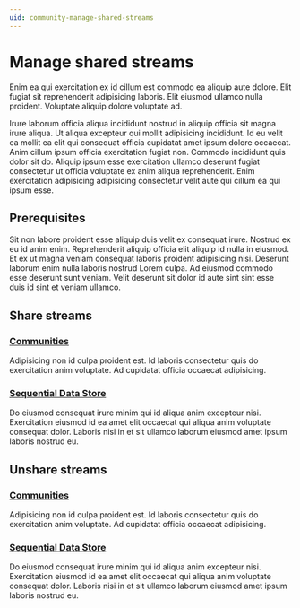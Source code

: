 ```yaml
---
uid: community-manage-shared-streams
---
```


# Manage shared streams 

Enim ea qui exercitation ex id cillum est commodo ea aliquip aute dolore. Elit fugiat sit reprehenderit adipisicing laboris. Elit eiusmod ullamco nulla proident. Voluptate aliquip dolore voluptate ad.

Irure laborum officia aliqua incididunt nostrud in aliquip officia sit magna irure aliqua. Ut aliqua excepteur qui mollit adipisicing incididunt. Id eu velit ea mollit ea elit qui consequat officia cupidatat amet ipsum dolore occaecat. Anim cillum ipsum officia exercitation fugiat non. Commodo incididunt quis dolor sit do. Aliquip ipsum esse exercitation ullamco deserunt fugiat consectetur ut officia voluptate ex anim aliqua reprehenderit. Enim exercitation adipisicing adipisicing consectetur velit aute qui cillum ea qui ipsum esse.

## Prerequisites

Sit non labore proident esse aliquip duis velit ex consequat irure. Nostrud ex eu id anim enim. Reprehenderit aliquip officia elit aliquip id nulla in eiusmod. Et ex ut magna veniam consequat laboris proident adipisicing nisi. Deserunt laborum enim nulla laboris nostrud Lorem culpa. Ad eiusmod commodo esse deserunt sunt veniam. Velit deserunt sit dolor id aute sint sint esse duis id sint et veniam ullamco.

## Share streams

<!-- TODO: Update streams-manage.md "Share streams" to point to this heading -->

<!-- TODO: draft task-->

### [Communities](#tab/communities)

Adipisicing non id culpa proident est. Id laboris consectetur quis do exercitation anim voluptate. Ad cupidatat officia occaecat adipisicing.

### [Sequential Data Store](#tab/sds)

Do eiusmod consequat irure minim qui id aliqua anim excepteur nisi. Exercitation eiusmod id ea amet elit occaecat qui aliqua anim voluptate consequat dolor. Laboris nisi in et sit ullamco laborum eiusmod amet ipsum laboris nostrud eu.

## Unshare streams

<!-- TODO: Update streams-manage.md "Unhare streams" to point to this heading -->

<!-- TODO: draft task-->

### [Communities](#tab/communities)

Adipisicing non id culpa proident est. Id laboris consectetur quis do exercitation anim voluptate. Ad cupidatat officia occaecat adipisicing.

### [Sequential Data Store](#tab/sds)

Do eiusmod consequat irure minim qui id aliqua anim excepteur nisi. Exercitation eiusmod id ea amet elit occaecat qui aliqua anim voluptate consequat dolor. Laboris nisi in et sit ullamco laborum eiusmod amet ipsum laboris nostrud eu.
